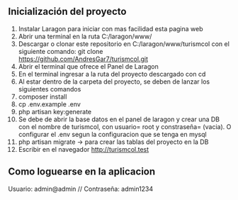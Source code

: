 ## Inicialización del proyecto

1. Instalar Laragon para iniciar con mas facilidad esta pagina web
2. Abrir una terminal en la ruta C:/laragon/www/ 
3. Descargar o clonar este repositorio en C:/laragon/www/turismcol con el siguiente comando:
git clone https://github.com/AndresGar7/turismcol.git
4. Abrir el terminal que ofrece el Panel de Laragon
5. En el terminal ingresar a la ruta del proyecto descargado con cd
6. Al estar dentro de la carpeta del proyecto, se deben de lanzar los siguientes comandos
7. composer install
8. cp .env.example .env
9. php artisan key:generate
10. Se debe de abrir la base datos en el panel de laragon y crear una DB con el nombre de turismcol, 
con usuario= root y constraseña= (vacia). O configurar el .env segun la configuracion que se tenga en mysql
11. php artisan migrate  -> para crear las tablas del proyecto en la DB
12. Escribir en el navegador http://turismcol.test

## Como loguearse en la aplicacion

Usuario: admin@admin   //
Contraseña: admin1234
